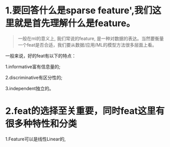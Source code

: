 # 1.要回答什么是sparse feature',我们这里就是首先理解什么是feature。
>一般在ml的意义上, 我们常说的feature, 是一种对数据的表达。当然要衡量一个feat是否合适，我们要从数据/应用/ML的模型方法很多层面上看。

一般来说，好的feat有以下的特点：

1.informative富有信息量的;

2.discriminative有区分性的;

3.independent独立的。

# 2.feat的选择至关重要，同时feat这里有很多种特性和分类
1.Feature可以是线性Linear的, 
